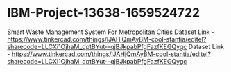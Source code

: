 # IBM-Project-13638-1659524722
Smart Waste Management System For Metropolitan Cities
Dataset Link - https://www.tinkercad.com/things/lJAHjQmAyBM-cool-stantia/editel?sharecode=LLCXi1OjhaM_dptBYut--qjBJkpabPfgFazfKEGQygc
Dataset Link - https://www.tinkercad.com/things/lJAHjQmAyBM-cool-stantia/editel?sharecode=LLCXi1OjhaM_dptBYut--qjBJkpabPfgFazfKEGQygc
